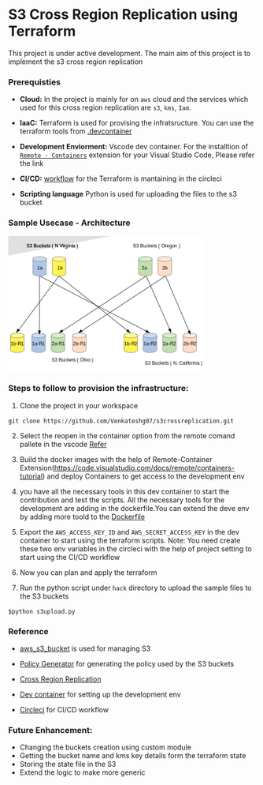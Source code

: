 # S3 Cross  Region Replication using Terraform

This project is under active development. The main aim of this project is to implement the s3 cross region replication

### Prerequisties ##

- **Cloud:** In the project is mainly for on `aws` cloud and the services which used for this cross region replication are `s3`, `kms`, `Iam`. 

- **IaaC:** Terraform is used for provising the infratsructure. You can use the terraform tools from [.devcontainer](./.devcontainer/devcontainer.json) 

- **Development Enviorment:** Vscode dev container. For the installtion of [`Remote - Containers`](https://code.visualstudio.com/docs/remote/containers-tutorial) extension for your Visual Studio Code, Please refer the link

- **CI/CD:** [workflow](./.circleci/config.yml) for the Terraform is mantaining in the circleci 
- **Scripting language** Python is used for uploading the files to the s3 bucket

### Sample Usecase - Architecture


<img width="400" align="center" alt="CRR Arch" src="./img/CRRArch.png">

### Steps to follow to provision the infrastructure:

1. Clone the project in your workspace 

```
git clone https://github.com/Venkateshg07/s3crossreplication.git
```
2. Select the reopen in the container option from the remote comand pallete in the vscode  [Refer](https://www.youtube.com/watch?v=mi8kpAgHYFo) 

3. Build the docker images with the help of Remote-Container Extension(https://code.visualstudio.com/docs/remote/containers-tutorial) and deploy Containers to get access to the development env

4. you have all the necessary tools in this dev container to start the contribution and test the scripts. All the necessary tools for the development are adding in the dockerfile.You can extend the deve env by adding more toold to the [Dockerfile](./.devcontainer/Dockerfile)

5. Export the `AWS_ACCESS_KEY_ID` and `AWS_SECRET_ACCESS_KEY` in the dev container to start using the terraform scripts. Note: You need create these two env variables in the circleci with the help of project setting to start using the CI/CD workflow 

6. Now you can plan and apply the terraform

7. Run the python script under `hack` directory to upload the sample files to the S3 buckets

```
$python s3upload.py
```

### Reference
- [aws_s3_bucket](https://registry.terraform.io/providers/hashicorp/aws/latest/docs/resources/s3_bucket) is used for managing S3

- [Policy Generator](https://awspolicygen.s3.amazonaws.com/policygen.html) for generating the policy used by the S3 buckets 
- [Cross Region Replication](https://docs.aws.amazon.com/AmazonS3/latest/userguide/replication.html)
- [Dev container](https://code.visualstudio.com/docs/remote/containers-tutorial) for setting up the development env
- [Circleci](https://circleci.com/docs/2.0/hello-world/?section=getting-started) for CI/CD workflow

### Future Enhancement:

- Changing the buckets creation using custom module
- Getting the bucket  name and kms key details form the terraform state 
- Storing the state file in the S3
- Extend the logic to make more generic  